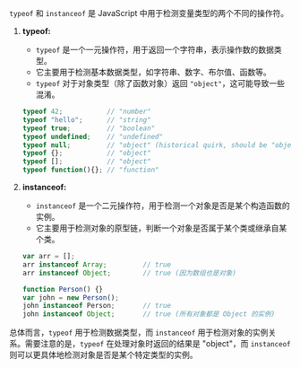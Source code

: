 `typeof` 和 `instanceof` 是 JavaScript 中用于检测变量类型的两个不同的操作符。

1. **typeof:**
   - `typeof` 是一个一元操作符，用于返回一个字符串，表示操作数的数据类型。
   - 它主要用于检测基本数据类型，如字符串、数字、布尔值、函数等。
   - `typeof` 对于对象类型（除了函数对象）返回 `"object"`，这可能导致一些混淆。

   ```javascript
   typeof 42;           // "number"
   typeof "hello";      // "string"
   typeof true;         // "boolean"
   typeof undefined;    // "undefined"
   typeof null;         // "object" (historical quirk, should be "object")
   typeof {};           // "object"
   typeof [];           // "object"
   typeof function(){}; // "function"
   ```

2. **instanceof:**
   - `instanceof` 是一个二元操作符，用于检测一个对象是否是某个构造函数的实例。
   - 它主要用于检测对象的原型链，判断一个对象是否属于某个类或继承自某个类。

   ```javascript
   var arr = [];
   arr instanceof Array;         // true
   arr instanceof Object;        // true (因为数组也是对象)

   function Person() {}
   var john = new Person();
   john instanceof Person;       // true
   john instanceof Object;       // true (所有对象都是 Object 的实例)
   ```

总体而言，`typeof` 用于检测数据类型，而 `instanceof` 用于检测对象的实例关系。需要注意的是，`typeof` 在处理对象时返回的结果是 "object"，而 `instanceof` 则可以更具体地检测对象是否是某个特定类型的实例。